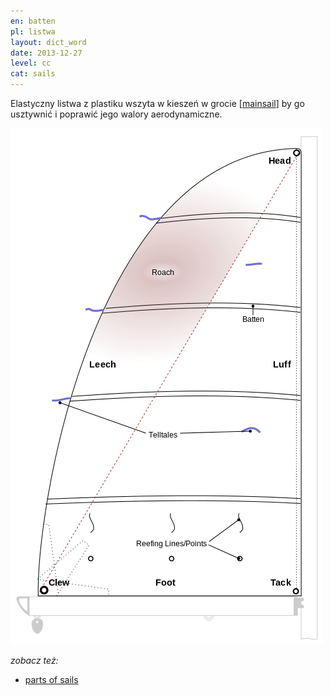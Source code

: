 ```yaml
---
en: batten
pl: listwa 
layout: dict_word
date: 2013-12-27
level: cc
cat: sails
---
```


Elastyczny listwa z plastiku wszyta w kieszeń w grocie [[mainsail](/dict/mainsail.html)] by go usztywnić i poprawić jego walory aerodynamiczne.

![części żagla](/img/dict/parts_of_a_sail.png)

*zobacz też:*

* [parts of sails](/dict/parts-of-sails.html)